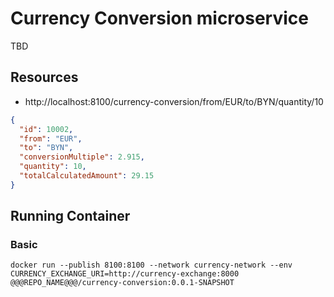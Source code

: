 # Currency Conversion microservice

TBD

## Resources

- http://localhost:8100/currency-conversion/from/EUR/to/BYN/quantity/10

```json
{
  "id": 10002,
  "from": "EUR",
  "to": "BYN",
  "conversionMultiple": 2.915,
  "quantity": 10,
  "totalCalculatedAmount": 29.15
}
```

## Running Container

### Basic

```text
docker run --publish 8100:8100 --network currency-network --env CURRENCY_EXCHANGE_URI=http://currency-exchange:8000 @@@REPO_NAME@@@/currency-conversion:0.0.1-SNAPSHOT
```
